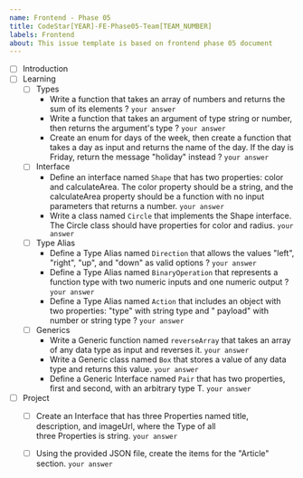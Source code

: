 ```yaml
---
name: Frontend - Phase 05
title: CodeStar[YEAR]-FE-Phase05-Team[TEAM_NUMBER]
labels: Frontend
about: This issue template is based on frontend phase 05 document
---
```


-   [ ] Introduction
-   [ ] Learning
    -   [ ] Types
        - Write a function that takes an array of numbers and returns the sum of its elements ? `your answer`
        - Write a function that takes an argument of type string or number, then returns the argument's
          type ? `your answer`
        - Create an enum for days of the week, then create a function that takes a day as input and returns the name of
          the day. If the day is Friday, return the message "holiday" instead ? `your answer`
    -   [ ] Interface
        - Define an interface named `Shape` that has two properties: color and calculateArea. The color property should
          be
          a string, and the calculateArea property should be a function with no input parameters that returns a
          number. `your answer`
        - Write a class named `Circle` that implements the Shape interface. The Circle class should have properties for
          color and radius. `your answer`
    -   [ ] Type Alias
        - Define a Type Alias named `Direction` that allows the values "left", "right", "up", and "down" as valid
          options ? `your answer`
        - Define a Type Alias named `BinaryOperation` that represents a function type with two numeric inputs and one
          numeric output ? `your answer`
        - Define a Type Alias named `Action` that includes an object with two properties: "type" with string type and "
          payload" with number or string type ? `your answer`
    -   [ ] Generics
        - Write a Generic function named `reverseArray` that takes an array of any data type as input and reverses
          it. `your answer`
        - Write a Generic class named `Box` that stores a value of any data type and returns this value. `your answer`
        - Define a Generic Interface named `Pair` that has two properties, first and second, with an arbitrary type
          T. `your answer`
-   [ ] Project
    -   [ ] Create an Interface that has three Properties named title, description, and imageUrl, where the Type of
        all  
        three Properties is string. `your answer`
    -   [ ] Using the provided JSON file, create the items for the "Article" section. `your answer` 

 

